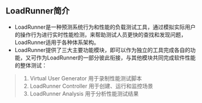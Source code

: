 ## LoadRunner简介
- LoadRunner是一种预测系统行为和性能的负载测试工具，通过模拟实际用户的操作行为进行实时性能检测，来帮助测试人员更快的查找和发现问题，LoadRunner适用于各种体系架构。
- LoadRunner提供了三大主要功能模块，即可以作为独立的工具完成各自的功能，又可作为LoadRunner的一部分彼此衔接，与其他模块共同完成软件性能的整体测试：
>1. Virtual User Generator    用于录制性能测试脚本
>2. LoadRunner Controller     用于创建、运行和监控场景
>3. LoadRunner Analysis       用于分析性能测试结果
